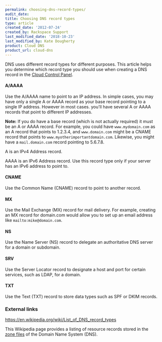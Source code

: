 ```yaml
---
permalink: choosing-dns-record-types/
audit_date:
title: Choosing DNS record types
type: article
created_date: '2012-07-24'
created_by: Rackspace Support
last_modified_date: '2018-10-23'
last_modified_by: Kate Dougherty
product: Cloud DNS
product_url: cloud-dns
---
```


DNS uses different record types for different purposes. This
article helps you determine which record type you should use when
creating a DNS record in the [Cloud Control
Panel](https://login.rackspace.com/).

#### A/AAAA

Use the A/AAAA name to point to an IP address. In simple cases, you may
have only a single A or AAAA record as your base record pointing to a
single IP address. However in most cases. you'll have several A or AAAA
records that point to different IP addresses.

**Note:** If you do have a base record (which is not actually required)
it must be an A or AAAA record. For example, you could have
`www.mydomain.com` as an A record that points to 1.2.3.4, and
`www.domain.com` might be a CNAME record that points
to `www.myotherimportantdomain.com`.  Likewise, you might have
a `mail.domain.com` record pointing to 5.6.7.8.

A is an IPv4 Address record.

AAAA is an IPv6 Address record. Use this record type only if your server
has an IPv6 address to point to.

#### CNAME

Use the Common Name (CNAME) record to point to another record.

#### MX

Use the Mail Exchange (MX) record for mail delivery. For
example, creating an MX record for domain.com would allow you to set up
an email address like `mailto:mike@domain.com`.

#### NS

Use the Name Server (NS) record to delegate an authoritative DNS server
for a domain or subdomain.

#### SRV

Use the Server Locator record to designate a host and port for certain
services, such as LDAP,  for a domain.

#### TXT

Use the Text (TXT) record to store data types such as SPF or DKIM
records.

### External links

<https://en.wikipedia.org/wiki/List_of_DNS_record_types>

This Wikipedia page provides a listing of resource
records stored in the [zone files](https://en.wikipedia.org/wiki/Zone_file) of the Domain Name System (DNS).
